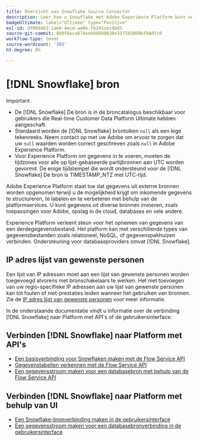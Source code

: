 ```yaml
---
title: Overzicht van Snowflake Source Connector
description: Leer hoe u Snowflake met Adobe Experience Platform kunt verbinden via API's of de gebruikersinterface.
badgeUltimate: label="Ultieme" type="Positive"
exl-id: df066463-1ae6-4ecd-ae0e-fb291cec4bd5
source-git-commit: 8b0f6eca87deedd8090830e3375d5099bfb0dfc0
workflow-type: tm+mt
source-wordcount: '303'
ht-degree: 0%

---
```


# [!DNL Snowflake] bron

>[!IMPORTANT]
>
>* De [!DNL Snowflake] De bron is in de broncatalogus beschikbaar voor gebruikers die Real-time Customer Data Platform Ultimate hebben aangeschaft.
>* Standaard worden de [!DNL Snowflake] brontolken `null` als een lege tekenreeks. Neem contact op met uw Adobe om ervoor te zorgen dat uw `null` waarden worden correct geschreven zoals `null` in Adobe Experience Platform.
>* Voor Experience Platform om gegevens in te voeren, moeten de tijdzones voor alle op lijst-gebaseerde partijbronnen aan UTC worden gevormd. De enige tijdstempel die wordt ondersteund voor de [!DNL Snowflake] De bron is TIMESTAMP_NTZ met UTC-tijd.

Adobe Experience Platform staat toe dat gegevens uit externe bronnen worden opgenomen terwijl u de mogelijkheid krijgt om inkomende gegevens te structureren, te labelen en te verbeteren met behulp van de platformservices. U kunt gegevens uit diverse bronnen invoeren, zoals toepassingen voor Adobe, opslag in de cloud, databases en vele andere.

Experience Platform verleent steun voor het opnemen van gegevens van een derdegegevensbestand. Het platform kan met verschillende types van gegevensbestanden zoals relationeel, NoSQL, of gegevenspakhuizen verbinden. Ondersteuning voor databaseproviders omvat [!DNL Snowflake].

## IP adres lijst van gewenste personen

Een lijst van IP adressen moet aan een lijst van gewenste personen worden toegevoegd alvorens met bronschakelaars te werken. Het niet toevoegen van uw regio-specifieke IP adressen aan uw lijst van gewenste personen kan tot fouten of niet-prestaties leiden wanneer het gebruiken van bronnen. Zie de [IP adres lijst van gewenste personen](../../ip-address-allow-list.md) voor meer informatie.

In de onderstaande documentatie vindt u informatie over de verbinding [!DNL Snowflake] naar Platform met API&#39;s of de gebruikersinterface:

## Verbinden [!DNL Snowflake] naar Platform met API&#39;s

* [Een basisverbinding voor Snowflaken maken met de Flow Service API](../../tutorials/api/create/databases/snowflake.md)
* [Gegevenstabellen verkennen met de Flow Service API](../../tutorials/api/explore/tabular.md)
* [Een gegevensstroom maken voor een databasebron met behulp van de Flow Service API](../../tutorials/api/collect/database-nosql.md)

## Verbinden [!DNL Snowflake] naar Platform met behulp van UI

* [Een Snowflake-bronverbinding maken in de gebruikersinterface](../../tutorials/ui/create/databases/snowflake.md)
* [Een gegevensstroom maken voor een databasebronverbinding in de gebruikersinterface](../../tutorials/ui/dataflow/databases.md)
